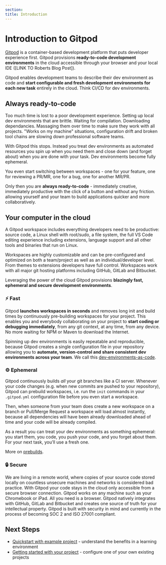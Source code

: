 ```yaml
---
section:
title: Introduction
---
```


<script context="module">
  export const prerender = true;
</script>

# Introduction to Gitpod

[Gitpod](https://www.gitpod.io) is a container-based development platform that puts developer experience first. Gitpod provisions **ready-to-code development environments** in the cloud accessible through your browser and your local IDE ([LINK TO Roberts Blog Post]).

Gitpod enables development teams to describe their dev environment as code and **start configurable and fresh development environments for each new task** entirely in the cloud. Think CI/CD for dev environments.

<h2>Always ready-to-code</h2>

Too much time is lost to a poor development experience. Setting up local dev environments that are brittle. Waiting for compilation. Downloading dependancies. Massaging them over time to make sure they work with all projects. "Works on my machine" situations, configuration drift and broken tool chains are slowing down professional software teams.

With Gitpod this stops. Instead you treat dev environments as automated resources you spin up when you need them and close down (and forget about) when you are done with your task. Dev environments become fully ephemeral.

You even start switching between workspaces - one for your feature, one for reviewing a PR/MR, one for a bug, one for another MR/PR.

Only then you are **always ready-to-code** - immediately creative, immediately productive with the click of a button and without any friction. allowing yourself and your team to build applications quicker and more collaboratively.

<h2>Your computer in the cloud</h2>

A Gitpod workspace includes everything developers need to be productive: source code, a Linux shell with root/sudo, a file system, the full VS Code editing experience including extensions, language support and all other tools and binaries that run on Linux.

Workspaces are highly customizable and can be pre-configured and optimized on both a team/project as well as an individual/developer level. From themes to extensions developers have full control. Workspaces work with all major git hosting platforms including GitHub, GitLab and Bitbucket.

Leveraging the power of the cloud Gitpod provisions **blazingly fast, ephemeral and secure development environments**.

<h3>⚡ Fast</h3>

Gitpod **launches workspaces in seconds** and removes long init and build times by continuously pre-building workspaces for your project. This enables you and everybody collaborating on your project to **start coding or debugging immediately**, from any git context, at any time, from any device. No more waiting for NPM or Maven to download the Internet.

Spinning up dev environments is easily repeatable and reproducible, because Gitpod creates a single configuration file in your repository allowing you to **automate, version-control and share consistent dev environments across your team**. We call this [dev-environments-as-code](https://www.gitpod.io/blog/dev-env-as-code).

<h3>⚙️ Ephemeral</h3>

Gitpod continuously builds _all_ your git branches like a CI server. Whenever your code changes (e.g. when new commits are pushed to your repository), Gitpod can prebuild workspaces, i.e. run the `init` commands in your `.gitpod.yml` configuration file before you even start a workspace.

Then, when someone from your team does create a new workspace on a branch or Pull/Merge Request a workspace will load almost instantly, because all dependencies will have been already downloaded ahead of time and your code will be already compiled.

As a result you can treat your dev environments as something ephemeral: you start them, you code, you push your code, and you forget about them. For your next task, you’ll use a fresh one.

More on [prebuilds](https://www.gitpod.io/docs/prebuilds).

<h3>🔒 Secure</h3>

We are living in a remote world, where copies of your source code stored locally on countless unsecure machines and networks is considered bad practice. With Gitpod your code stays in the cloud only accessible from a secure browser connection. Gitpod works on any machine such as your Chromebook or iPad. All you need is a browser. Gitpod natively integrates with GitHub, GitLab and Bitbucket and creates one source of truth for your intellectual property. Gitpod is built with security in mind and currently in the process of becoming SOC 2 and ISO 27001 compliant.

<h2>Next Steps</h2>

- [Quickstart with example project](/docs/getting-started) - understand the benefits in a learning environment
- [Getting started with your project](https://www.gitpod.io/docs/configuration) - configure one of your own existing projects
